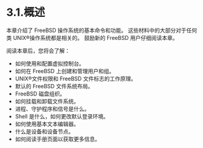 # 3.1.概述

本章介绍了 FreeBSD 操作系统的基本命令和功能。 这些材料中的大部分对于任何类 UNIX®操作系统都是相关的。 鼓励新的 FreeBSD 用户仔细阅读本章。

阅读本章后，您将会了解：

* 如何使用和配置虚拟控制台。
* 如何在 FreeBSD 上创建和管理用户和组。
* UNIX®文件权限和 FreeBSD 文件标志的工作原理。
* 默认的 FreeBSD 文件系统布局。
* FreeBSD 磁盘组织。
* 如何挂载和卸载文件系统。
* 进程、守护程序和信号是什么。
* Shell 是什么，如何更改默认登录环境。
* 如何使用基本文本编辑器。
* 什么是设备和设备节点。
* 如何阅读手册页面以获取更多信息。
